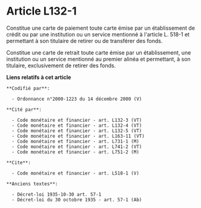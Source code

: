 # Article L132-1

Constitue une carte de paiement toute carte émise par un établissement de crédit ou par une institution ou un service
mentionné à l'article L. 518-1 et permettant à son titulaire de retirer ou de transférer des fonds. 

Constitue une carte de retrait toute carte émise par un établissement, une institution ou un service mentionné au premier
alinéa et permettant, à son titulaire, exclusivement de retirer des fonds.

**Liens relatifs à cet article**

	**Codifié par**:

	  - Ordonnance n°2000-1223 du 14 décembre 2000 (V)

	**Cité par**:

	  - Code monétaire et financier - art. L132-3 (VT)
	  - Code monétaire et financier - art. L132-4 (VT)
	  - Code monétaire et financier - art. L132-5 (VT)
	  - Code monétaire et financier - art. L163-11 (VT)
	  - Code monétaire et financier - art. L731-1 (M)
	  - Code monétaire et financier - art. L741-2 (VT)
	  - Code monétaire et financier - art. L751-2 (M)

	**Cite**:

	  - Code monétaire et financier - art. L518-1 (V)

	**Anciens textes**:

	  - Décret-loi 1935-10-30 art. 57-1
	  - Décret-loi du 30 octobre 1935 - art. 57-1 (Ab)
